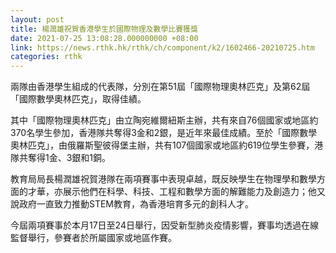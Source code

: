```yaml
---
layout: post
title: 楊潤雄祝賀香港學生於國際物理及數學比賽獲獎
date: 2021-07-25 13:08:28.000000000 +08:00
link: https://news.rthk.hk/rthk/ch/component/k2/1602466-20210725.htm
categories: rthk
---
```


兩隊由香港學生組成的代表隊，分別在第51屆「國際物理奧林匹克」及第62屆「國際數學奧林匹克」，取得佳績。

其中「國際物理奧林匹克」由立陶宛維爾紐斯主辦，共有來自76個國家或地區約370名學生參加，香港隊共奪得3金和2銀，是近年來最佳成績。至於「國際數學奧林匹克」，由俄羅斯聖彼得堡主辦，共有107個國家或地區約619位學生參賽，港隊共奪得1金、3銀和1銅。

教育局局長楊潤雄祝賀港隊在兩項賽事中表現卓越，既反映學生在物理學和數學方面的才華，亦展示他們在科學、科技、工程和數學方面的解難能力及創造力；他又說政府一直致力推動STEM教育，為香港培育多元的創科人才。

今屆兩項賽事於本月17日至24日舉行，因受新型肺炎疫情影響，賽事均透過在線監督舉行，參賽者於所屬國家或地區作賽。
